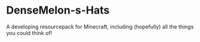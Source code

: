 # DenseMelon-s-Hats
A developing resourcepack for Minecraft, including (hopefully) all the things you could think of!
